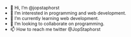 - 👋 Hi, I’m @jopstaphorst
- 👀 I’m interested in programming and web development.
- 🌱 I’m currently learning web development.
- 💞️ I’m looking to collaborate on programming.
- 📫 How to reach me twitter @JopStaphorst

<!---
jopstaphorst/jopstaphorst is a ✨ special ✨ repository because its `README.md` (this file) appears on your GitHub profile.
You can click the Preview link to take a look at your changes.
--->
